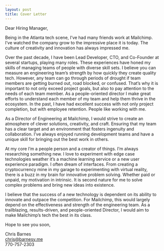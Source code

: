 ```yaml
---
layout: post
title: Cover Letter
---
```


Dear Hiring Manager,  

Being in the Atlanta tech scene, I’ve had many friends work at Mailchimp. I’ve watched the company grow to the impressive place it is today. The culture of creativity and innovation has always impressed me.

Over the past decade, I have been Lead Developer, CTO, and Co-Founder at several startups, playing many roles. These experiences have honed my skills of managing teams of people with diverse skill sets. I believe you can measure an engineering team’s strength by how quickly they create quality tech. However, any team can go through periods of drought if team members are getting burned out, road blocked, or confused. That’s why it is important to not only exceed project goals, but also to pay attention to the needs of each team member. As a people-oriented director I make great efforts to understand each member of my team and help them thrive in the ecosystem. In the past, I have had excellent success with not only project completion, but with employee retention. People like working with me.

As a Director of Engineering at Mailchimp, I would strive to create an atmosphere of clever solutions, creativity, and craft. Ensuring that my team has a clear target and an environment that fosters ingenuity and collaboration. I’ve always enjoyed running development teams and have a unique skill for bringing out the best work in others.

At my core I’m a people person and a creator of things. I’m always researching something new. I love to experiment with edge case technologies weather it’s a machine learning service or a new user experience paradigm. I often dream of interfaces. From creating a cryptocurrency mine in my garage to experimenting with virtual reality, there is a buzz in my brain for innovative problem solving. Whether paid or unpaid, my motivation in intrinsic. It is second nature for me to solve complex problems and bring new ideas into existence.

I believe that the success of a new technology is dependent on its ability to innovate and outpace the competition. For Mailchimp, this would largely depend on the effectiveness and strength of the engineering team. As a trailblazing, results-driven, and people-oriented Director, I would aim to make Mailchimp’s tech the best in its class.

Hope to see you soon,

Chris Barnes  
[chris@barnesy.me](mailto:chris@barnesy.me)  
770-757-2303  
